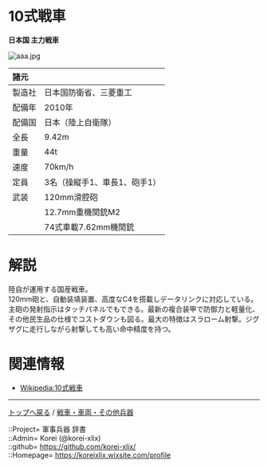 # 10式戦車
**日本国 主力戦車**

![aaa.jpg](https://bn02pap001files.storage.live.com/y4mQRSHXBlSDPgbfrnzxhWptUQ-0DI8FXwGqX471Ly1Ai2uwLJfpuA9qyuY7577_EP5Hhgrams0boY3KL4a0nvLcg204M0XX-e0vRfQPsXbbe5W0wgV9u3aGpcJRO8NZo1tKomk75OJGlaHEbtgwGnkIKR0MkdXXMWtjkkFNMwEvHYvUSkU4k7Gd_Q84tYqIWX3?width=640&height=386&cropmode=none)  
  


|諸元  |  |
|:--|:--|
|製造社  |日本国防衛省、三菱重工  |
|配備年  |2010年  |
|配備国  |日本（陸上自衛隊）  |
|全長    |9.42m  |
|重量    |44t  |
|速度    |70km/h  |
|定員    |3名（操縦手1、車長1、砲手1）  |
|武装    |120mm滑腔砲  |
|        |12.7mm重機関銃M2  |
|        |74式車載7.62mm機関銃  |


# 解説
陸自が運用する国産戦車。  
120mm砲と、自動装填装置、高度なC4を搭載しデータリンクに対応している。主砲の発射指示はタッチパネルでもできる。最新の複合装甲で防御力と軽量化、その他民生品の仕様でコストダウンも図る。最大の特徴はスラローム射撃。ジグザグに走行しながら射撃しても高い命中精度を持つ。  


# 関連情報
* [Wikipedia:10式戦車](https://ja.wikipedia.org/wiki/10%E5%BC%8F%E6%88%A6%E8%BB%8A)


***
[トップへ戻る](/readme.md) / [戦車・車両・その他兵器](/ground/readme.md)  
  
::Project= 軍事兵器 辞書  
::Admin= Korei (@korei-xlix)  
::github= https://github.com/korei-xlix/  
::Homepage= https://koreixlix.wixsite.com/profile  
